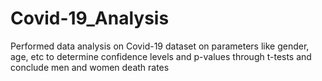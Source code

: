 # Covid-19_Analysis
Performed data analysis on Covid-19 dataset on parameters like gender, age, etc to determine confidence levels and p-values through t-tests and conclude men and women death rates
